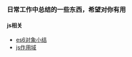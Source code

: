 ### 日常工作中总结的一些东西，希望对你有用

#### js相关
* [es6对象小结](https://github.com/signiliance/blog/blob/master/es6%E5%AF%B9%E8%B1%A1%E5%B0%8F%E7%BB%93.md)
* [js作用域](https://github.com/signiliance/blog/blob/master/js%E4%BD%9C%E7%94%A8%E5%9F%9F.md)